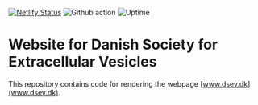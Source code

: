 [![Netlify Status](https://api.netlify.com/api/v1/badges/a2bfd3cd-c33c-4dec-896c-552c51515d9d/deploy-status)](https://app.netlify.com/sites/dsev/deploys)
![Github action](https://github.com/Danish-Society-of-EVs/webpage/actions/workflows/deploy_site.js.yml/badge.svg)
![Uptime](https://badgen.net/uptime-robot/month/m789803897-921a0f2ba2d7f70eca951cc0)

# Website for Danish Society for Extracellular Vesicles
This repository contains code for rendering the webpage [www.dsev.dk](www.dsev.dk).